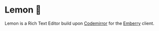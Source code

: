 # Lemon 🍋

Lemon is a Rich Text Editor build upon [Codemirror](https://codemirror.net/) for the [Emberry](https://github.com/emberry-org/emberry) client.
